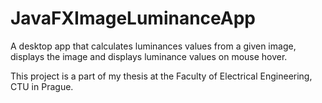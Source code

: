 # JavaFXImageLuminanceApp
A desktop app that calculates luminances values from a given image, displays the image and displays luminance values on mouse hover. 

This project is a part of my thesis at the Faculty of Electrical Engineering, CTU in Prague. 

